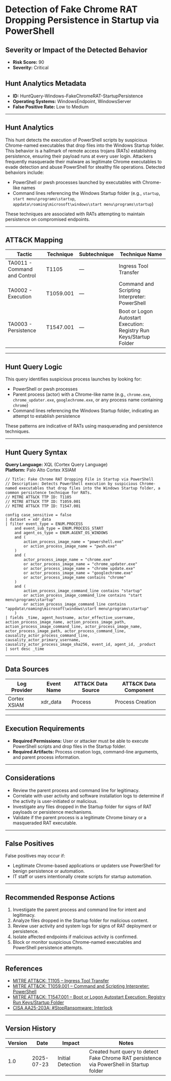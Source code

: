 # Detection of Fake Chrome RAT Dropping Persistence in Startup via PowerShell

## Severity or Impact of the Detected Behavior
- **Risk Score:** 90
- **Severity:** Critical

## Hunt Analytics Metadata

- **ID:** HuntQuery-Windows-FakeChromeRAT-StartupPersistence
- **Operating Systems:** WindowsEndpoint, WindowsServer
- **False Positive Rate:** Low to Medium

---

## Hunt Analytics

This hunt detects the execution of PowerShell scripts by suspicious Chrome-named executables that drop files into the Windows Startup folder. This behavior is a hallmark of remote access trojans (RATs) establishing persistence, ensuring their payload runs at every user login. Attackers frequently masquerade their malware as legitimate Chrome executables to evade detection and abuse PowerShell for stealthy file operations. Detected behaviors include:

- PowerShell or pwsh processes launched by executables with Chrome-like names
- Command lines referencing the Windows Startup folder (e.g., `startup`, `start menu\programs\startup`, `appdata\roaming\microsoft\windows\start menu\programs\startup`)

These techniques are associated with RATs attempting to maintain persistence on compromised endpoints.

---

## ATT&CK Mapping

| Tactic                        | Technique   | Subtechnique | Technique Name                                               |
|------------------------------|-------------|--------------|-------------------------------------------------------------|
| TA0011 - Command and Control | T1105       | —            | Ingress Tool Transfer                                       |
| TA0002 - Execution           | T1059.001   | —            | Command and Scripting Interpreter: PowerShell               |
| TA0003 - Persistence         | T1547.001   | —            | Boot or Logon Autostart Execution: Registry Run Keys/Startup Folder |

---

## Hunt Query Logic

This query identifies suspicious process launches by looking for:

- PowerShell or pwsh processes
- Parent process (actor) with a Chrome-like name (e.g., `chrome.exe`, `chrome_updater.exe`, `googlechrome.exe`, or any process name containing `chrome`)
- Command lines referencing the Windows Startup folder, indicating an attempt to establish persistence

These patterns are indicative of RATs using masquerading and persistence techniques.

---

## Hunt Query Syntax

**Query Language:** XQL (Cortex Query Language)  
**Platform:** Palo Alto Cortex XSIAM

```xql
// Title: Fake Chrome RAT Dropping File in Startup via PowerShell
// Description: Detects PowerShell execution by suspicious Chrome-named executables that drop files into the Windows Startup folder, a common persistence technique for RATs.
// MITRE ATT&CK TTP ID: T1105
// MITRE ATT&CK TTP ID: T1059.001
// MITRE ATT&CK TTP ID: T1547.001

config case_sensitive = false
| dataset = xdr_data
| filter event_type = ENUM.PROCESS
    and event_sub_type = ENUM.PROCESS_START
    and agent_os_type = ENUM.AGENT_OS_WINDOWS
    and (
        action_process_image_name = "powershell.exe"
        or action_process_image_name = "pwsh.exe"
    )
    and (
        actor_process_image_name = "chrome.exe"
        or actor_process_image_name = "chrome_updater.exe"
        or actor_process_image_name = "chrome update.exe"
        or actor_process_image_name = "googlechrome.exe"
        or actor_process_image_name contains "chrome"
    )
    and (
        action_process_image_command_line contains "startup"
        or action_process_image_command_line contains "start menu\programs\startup"
        or action_process_image_command_line contains "appdata\roaming\microsoft\windows\start menu\programs\startup"
    )
| fields _time, agent_hostname, actor_effective_username, action_process_image_name, action_process_image_path, action_process_image_command_line, actor_process_image_name, actor_process_image_path, actor_process_command_line, causality_actor_process_command_line, causality_actor_primary_username, causality_actor_process_image_sha256, event_id, agent_id, _product
| sort desc _time
```

---

## Data Sources

| Log Provider   | Event Name | ATT&CK Data Source | ATT&CK Data Component |
|----------------|------------|--------------------|-----------------------|
| Cortex XSIAM   | xdr_data   | Process            | Process Creation      |

---

## Execution Requirements

- **Required Permissions:** User or attacker must be able to execute PowerShell scripts and drop files in the Startup folder.
- **Required Artifacts:** Process creation logs, command-line arguments, and parent process information.

---

## Considerations

- Review the parent process and command line for legitimacy.
- Correlate with user activity and software installation logs to determine if the activity is user-initiated or malicious.
- Investigate any files dropped in the Startup folder for signs of RAT payloads or persistence mechanisms.
- Validate if the parent process is a legitimate Chrome binary or a masqueraded RAT executable.

---

## False Positives

False positives may occur if:

- Legitimate Chrome-based applications or updaters use PowerShell for benign persistence or automation.
- IT staff or users intentionally create scripts for startup automation.

---

## Recommended Response Actions

1. Investigate the parent process and command line for intent and legitimacy.
2. Analyze files dropped in the Startup folder for malicious content.
3. Review user activity and system logs for signs of RAT deployment or persistence.
4. Isolate affected endpoints if malicious activity is confirmed.
5. Block or monitor suspicious Chrome-named executables and PowerShell persistence attempts.

---

## References

- [MITRE ATT&CK: T1105 – Ingress Tool Transfer](https://attack.mitre.org/techniques/T1105/)
- [MITRE ATT&CK: T1059.001 – Command and Scripting Interpreter: PowerShell](https://attack.mitre.org/techniques/T1059/001/)
- [MITRE ATT&CK: T1547.001 – Boot or Logon Autostart Execution: Registry Run Keys/Startup Folder](https://attack.mitre.org/techniques/T1547/001/)
- [CISA AA25-203A: #StopRansomware: Interlock](https://www.cisa.gov/news-events/cybersecurity-advisories/aa25-203a)

---

## Version History

| Version | Date       | Impact            | Notes                                                                                      |
|---------|------------|-------------------|--------------------------------------------------------------------------------------------|
| 1.0     | 2025-07-23 | Initial Detection | Created hunt query to detect Fake Chrome RAT persistence via PowerShell in Startup folder   |
